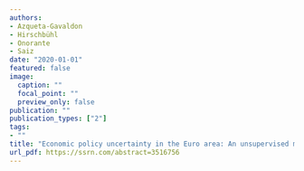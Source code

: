```yaml
---
authors:
- Azqueta-Gavaldon
- Hirschbühl
- Onorante
- Saiz
date: "2020-01-01"
featured: false
image:
  caption: ""
  focal_point: ""
  preview_only: false
publication: ""
publication_types: ["2"]
tags:
- ""
title: "Economic policy uncertainty in the Euro area: An unsupervised machine learning approach"
url_pdf: https://ssrn.com/abstract=3516756
---
```

